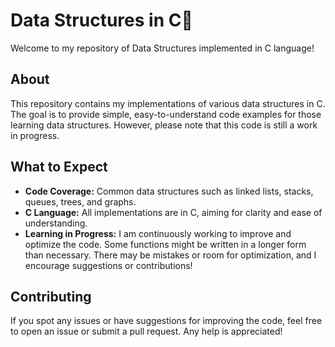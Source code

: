 <h1>Data Structures in C🎯</h1>

Welcome to my repository of Data Structures implemented in C language!

<h2>About</h2>

This repository contains my implementations of various data structures in C. The goal is to provide simple, easy-to-understand code examples for those learning data structures. However, please note that this code is still a work in progress.

<h2>What to Expect</h2>

<ul>
        <li><b>Code Coverage:</b> Common data structures such as linked lists, stacks, queues, trees, and graphs.</li>
        <li><b>C Language:</b> All implementations are in C, aiming for clarity and ease of understanding.</li>
        <li><b>Learning in Progress:</b> I am continuously working to improve and optimize the code. Some functions might be written in a longer form than necessary. There may be mistakes or room for optimization, and I encourage suggestions or contributions!</li>        
</ul>

<h2>Contributing</h2>

If you spot any issues or have suggestions for improving the code, feel free to open an issue or submit a pull request. Any help is appreciated!
